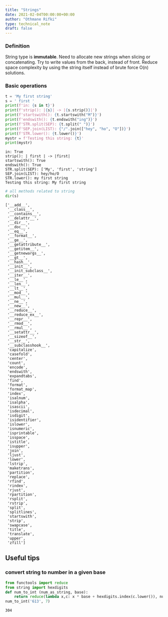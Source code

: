 ```yaml
---
title: "Strings"
date: 2021-02-04T00:00:00+00:00
author: "Othmane Rifki"
type: technical_note
draft: false
---
```

### Definition

String type is **immutable**. Need to allocate new strings when slicing or concatenating. Try to write values from the back, instead of front. Reduce space complexity by using the string itself instead of brute force O(n) solutions.

### Basic operations


```python
t = 'My first string'
s = ' first '
print(f'in: {s in t}')
print(f'strip(): |{s}| -> |{s.strip()}|')
print(f'startswith(): {t.startswith("M")}')
print(f'endswith(): {t.endswith("ing")}')
print(f'STR.split(SEP): {t.split(" ")}')
print(f'SEP.join(LIST): {"/".join(["hey", "ho", "O"])}')
print(f'STR.lower(): {t.lower()}')
mystr = f'Testing this string: {t}'
print(mystr)
```

    in: True
    strip(): | first | -> |first|
    startswith(): True
    endswith(): True
    STR.split(SEP): ['My', 'first', 'string']
    SEP.join(LIST): hey/ho/O
    STR.lower(): my first string
    Testing this string: My first string



```python
# all methods related to string
dir(s)
```




    ['__add__',
     '__class__',
     '__contains__',
     '__delattr__',
     '__dir__',
     '__doc__',
     '__eq__',
     '__format__',
     '__ge__',
     '__getattribute__',
     '__getitem__',
     '__getnewargs__',
     '__gt__',
     '__hash__',
     '__init__',
     '__init_subclass__',
     '__iter__',
     '__le__',
     '__len__',
     '__lt__',
     '__mod__',
     '__mul__',
     '__ne__',
     '__new__',
     '__reduce__',
     '__reduce_ex__',
     '__repr__',
     '__rmod__',
     '__rmul__',
     '__setattr__',
     '__sizeof__',
     '__str__',
     '__subclasshook__',
     'capitalize',
     'casefold',
     'center',
     'count',
     'encode',
     'endswith',
     'expandtabs',
     'find',
     'format',
     'format_map',
     'index',
     'isalnum',
     'isalpha',
     'isascii',
     'isdecimal',
     'isdigit',
     'isidentifier',
     'islower',
     'isnumeric',
     'isprintable',
     'isspace',
     'istitle',
     'isupper',
     'join',
     'ljust',
     'lower',
     'lstrip',
     'maketrans',
     'partition',
     'replace',
     'rfind',
     'rindex',
     'rjust',
     'rpartition',
     'rsplit',
     'rstrip',
     'split',
     'splitlines',
     'startswith',
     'strip',
     'swapcase',
     'title',
     'translate',
     'upper',
     'zfill']



## Useful tips

### convert string to number in a given base


```python
from functools import reduce
from string import hexdigits
def num_to_int (num_as_string, base):
    return reduce(lambda x,c: x * base + hexdigits.index(c.lower()), num_as_string, 0)
num_to_int('613', 7)
```




    304


